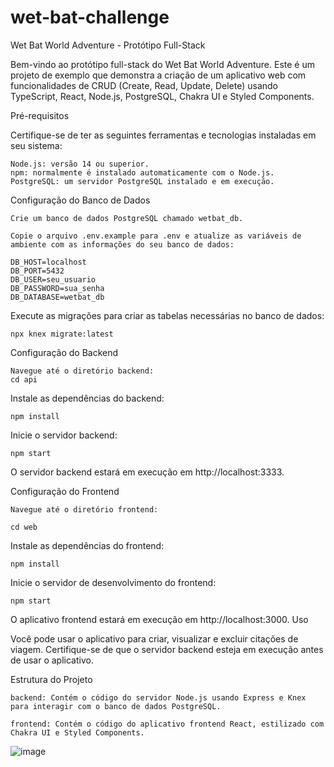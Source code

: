 # wet-bat-challenge

Wet Bat World Adventure - Protótipo Full-Stack

Bem-vindo ao protótipo full-stack do Wet Bat World Adventure. Este é um projeto de exemplo que demonstra a criação de um aplicativo web com funcionalidades de CRUD (Create, Read, Update, Delete) usando TypeScript, React, Node.js, PostgreSQL, Chakra UI e Styled Components. 

Pré-requisitos

Certifique-se de ter as seguintes ferramentas e tecnologias instaladas em seu sistema:

    Node.js: versão 14 ou superior.
    npm: normalmente é instalado automaticamente com o Node.js.
    PostgreSQL: um servidor PostgreSQL instalado e em execução.
    

Configuração do Banco de Dados

    Crie um banco de dados PostgreSQL chamado wetbat_db.

    Copie o arquivo .env.example para .env e atualize as variáveis de ambiente com as informações do seu banco de dados:

```
DB_HOST=localhost
DB_PORT=5432
DB_USER=seu_usuario
DB_PASSWORD=sua_senha
DB_DATABASE=wetbat_db
```

Execute as migrações para criar as tabelas necessárias no banco de dados:

    npx knex migrate:latest

Configuração do Backend

    Navegue até o diretório backend:
    cd api

Instale as dependências do backend:


    npm install

Inicie o servidor backend:

    npm start

O servidor backend estará em execução em http://localhost:3333.

Configuração do Frontend

    Navegue até o diretório frontend:

    cd web

Instale as dependências do frontend:

    npm install

Inicie o servidor de desenvolvimento do frontend:

    npm start

O aplicativo frontend estará em execução em http://localhost:3000.
Uso

Você pode usar o aplicativo para criar, visualizar e excluir citações de viagem. Certifique-se de que o servidor backend esteja em execução antes de usar o aplicativo.

Estrutura do Projeto

    backend: Contém o código do servidor Node.js usando Express e Knex para interagir com o banco de dados PostgreSQL.

    frontend: Contém o código do aplicativo frontend React, estilizado com Chakra UI e Styled Components.

![image](https://github.com/micaellimedeiros/wet-bat-challenge/assets/54600663/a67f8060-a02c-439e-a3e6-9be2a300710f)

